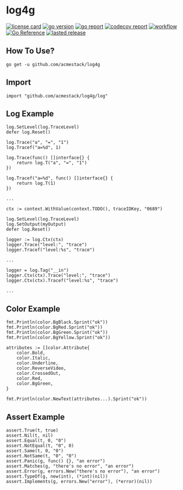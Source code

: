 # log4g

[![license card](https://img.shields.io/badge/License-Apache%202.0-brightgreen.svg?label=license)](https://github.com/acmestack/log4g/blob/main/LICENSE)
[![go version](https://img.shields.io/github/go-mod/go-version/acmestack/log4g)](#)
[![go report](https://goreportcard.com/badge/github.com/acmestack/log4g)](https://goreportcard.com/report/github.com/acmestack/log4g)
[![codecov report](https://codecov.io/gh/acmestack/log4g/branch/main/graph/badge.svg)](https://codecov.io/gh/acmestack/log4g)
[![workflow](https://github.com/acmestack/log4g/actions/workflows/go.yml/badge.svg?event=push)](#)
[![Go Reference](https://pkg.go.dev/badge/github.com/acmestack/log4g.svg)](https://pkg.go.dev/github.com/acmestack/log4g)
[![lasted release](https://img.shields.io/github/v/release/acmestack/log4g?label=lasted)](https://github.com/acmestack/log4g/releases)

## How To Use?

```
go get -u github.com/acmestack/log4g
```

## Import

```
import "github.com/acmestack/log4g/log"
```

## Log Example

```
log.SetLevel(log.TraceLevel)
defer log.Reset()

log.Trace("a", "=", "1")
log.Tracef("a=%d", 1)

log.Trace(func() []interface{} {
    return log.T("a", "=", "1")
})

log.Tracef("a=%d", func() []interface{} {
    return log.T(1)
})

...
```

```
ctx := context.WithValue(context.TODO(), traceIDKey, "0689")

log.SetLevel(log.TraceLevel)
log.SetOutput(myOutput)
defer log.Reset()

logger := log.Ctx(ctx)
logger.Trace("level:", "trace")
logger.Tracef("level:%s", "trace")

...

logger = log.Tag("__in")
logger.Ctx(ctx).Trace("level:", "trace")
logger.Ctx(ctx).Tracef("level:%s", "trace")

...
```

## Color Example

```
fmt.Println(color.BgBlack.Sprint("ok"))
fmt.Println(color.BgRed.Sprint("ok"))
fmt.Println(color.BgGreen.Sprint("ok"))
fmt.Println(color.BgYellow.Sprint("ok"))

attributes := []color.Attribute{
    color.Bold,
    color.Italic,
    color.Underline,
    color.ReverseVideo,
    color.CrossedOut,
    color.Red,
    color.BgGreen,
}

fmt.Println(color.NewText(attributes...).Sprint("ok"))
```

## Assert Example

```
assert.True(t, true)
assert.Nil(t, nil)
assert.Equal(t, 0, "0")
assert.NotEqual(t, "0", 0)
assert.Same(t, 0, "0")
assert.NotSame(t, "0", "0")
assert.Panic(g, func() {}, "an error")
assert.Matches(g, "there's no error", "an error")
assert.Error(g, errors.New("there's no error"), "an error")
assert.TypeOf(g, new(int), (*int)(nil))
assert.Implements(g, errors.New("error"), (*error)(nil))
```
